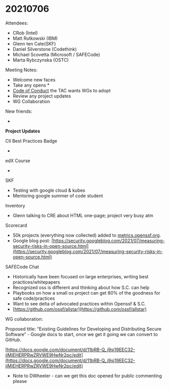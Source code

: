 # 20210706

Attendees:

* CRob (Intel)
* Matt Rutkowski (IBM)
* Glenn ten Cate(SKF)
* Daniel Silverstone (Codethink)
* Michael Scovetta (Microsoft / SAFECode)
* Marta Rybczynska (OSTC)

Meeting Notes:

* Welcome new faces
* Take any opens
    * 
* [Code of Conduct](https://github.com/ossf/wg-best-practices-os-developers/blob/main/code-of-conduct.md) the TAC wants WGs to adopt
* Review any project updates
* WG Collaboration

New friends:

* 

**Project Updates**

CII Best Practices Badge

* 

edX Course

* 

SKF

* Testing with google cloud & kubes
* Mentoring google summer of code student

Inventory

* Glenn talking to CRE about HTML one-page; project very busy atm

Scorecard

* 50k projects (everything now collected) added to [metrics.openssf.org](https://metrics.openssf.org).
* Google blog post: [https://security.googleblog.com/2021/07/measuring-security-risks-in-open-source.html](https://security.googleblog.com/2021/07/measuring-security-risks-in-open-source.html)

SAFECode Chat

* Historically have been focused on large enterprises, writing best practices/whitepapers
* Recognized oss is different and thinking about how S.C. can help 
* Playbooks on how a small os project can get 80% of the goodness for safe code/practices
* Want to see delta of advocated practices within Openssf & S.C.
* [https://github.com/ossf/allstar](https://github.com/ossf/allstar) 

WG collaboration:

Proposed title: “Existing Guidelines for Developing and Distributing Secure Software” - Google docs to start, once we get it going we can convert to GitHub.

[https://docs.google.com/document/d/11bRB-Q_j9sj19EEC32-ijMiEHERPRwZRVWE9HwNr2pc/edit](https://docs.google.com/document/d/11bRB-Q_j9sj19EEC32-ijMiEHERPRwZRVWE9HwNr2pc/edit)

* Note to DWheeler - can we get this doc opened for public commenting please

